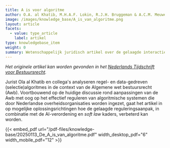 ```yaml
---
title: A is voor algoritme
author: O.A. al Khatib, M.H.A.F. Lokin, R.J.H. Bruggeman & A.C.M. Meuwese
image: /images/knowledge_base/A_is_van_algoritme.png
layout: article
facets:
  - value: type_article
    label: artikel
type: knowledgebase_item
weight: 0
summary: Wetenschappelijk juridisch artikel over de gelaagde interactie tussen de Algemene wet bestuursrecht (Awb) en algoritmische systemen 
---
```


_Het originele artikel kan worden gevonden in het <a href="https://www.recht.nl/vakliteratuur/staatsrecht/aflevering/39373/nederlands-tijdschrift-voor-bestuursrecht/2024/10/" target="_blank">Nederlands Tijdschrift voor Bestuursrecht</a>._

Jurist Ola al Khatib en collega's analyseren regel- en data-gedreven (selectie)algoritmes in de context van de Algemene wet bestuursrecht (Awb). Voortbouwend op de huidige discussie rond aanpassingen van de Awb met oog op het effectief reguleren van algoritmische systemen die door Nederlandse overheidsorganisaties worden ingezet, gaat het artikel in op mogelijke oplossingsrichtingen hoe de gelaagde reguleringsaanpak, in combinatie met de AI-verordening en _soft law_ kaders, verbeterd kan worden.

{{< embed_pdf url="/pdf-files/knowledge-base/20250113_De_A_is_van_algoritme.pdf" width_desktop_pdf="6" width_mobile_pdf="12" >}}
